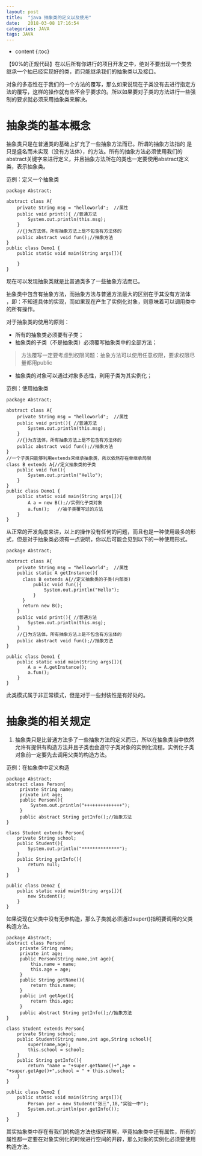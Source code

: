 ```yaml
---
layout: post
title:  "java 抽象类的定义以及使用"
date:   2018-03-08 17:16:54
categories: JAVA
tags: JAVA
---
```


* content
{:toc}

【90%的正规代码】在以后所有你进行的项目开发之中，绝对不要出现一个类去继承一个抽已经实现好的类，而只能继承我们的抽象类以及接口。

对象的多态性在于我们的一个方法的覆写，那么如果说现在子类没有去进行指定方法的覆写，这样的操作就有些不合乎要求的。所以如果要对子类的方法进行一些强制的要求就必须采用抽象类来解决。





# 抽象类的基本概念

抽象类只是在普通类的基础上扩充了一些抽象方法而已。所谓的抽象方法指的 是只是盛名而未实现（没有方法体），的方法。所有的抽象方法必须使用我们的abstract关键字来进行定义，并且抽象方法所在的类也一定要使用abstract定义类，表示抽象类。

范例：定义一个抽象类

```
package Abstract;

abstract class A{
    private String msg = "helloworld";  //属性
    public void print(){ //普通方法
        System.out.println(this.msg);
    }
    //{}为方法体，所有抽象方法上是不包含有方法体的
    public abstract void fun();//抽象方法
}
public class Demo1 {
    public static void main(String args[]){

    }
}
```   

现在可以发现抽象类就是比普通类多了一些抽象方法而已。

抽象类中包含有抽象方法，而抽象方法与普通方法最大的区别在于其没有方法体 ，即：不知道具体的实现，而如果现在产生了实例化对象，则意味着可以调用类中的所有操作。

对于抽象类的使用的原则：

- 所有的抽象类必须要有子类；
- 抽象类的子类（不是抽象类）必须覆写抽象类中的全部方法；

>方法覆写一定要考虑到权限问题：抽象方法可以使用任意权限，要求权限尽量都用public

- 抽象类的对象可以通过对象多态性，利用子类为其实例化；                                                                  


范例：使用抽象类

```
package Abstract;

abstract class A{
    private String msg = "helloworld";  //属性
    public void print(){ //普通方法
        System.out.println(this.msg);
    }
    //{}为方法体，所有抽象方法上是不包含有方法体的
    public abstract void fun();//抽象方法
}
//一个子类只能够利用extends来继承抽象类，所以依然存在单继承局限
class B extends A{//定义抽象类的子类
    public void fun(){
        System.out.println("Hello");
    }
}
public class Demo1 {
    public static void main(String args[]){
        A a = new B();//实例化子类对象
        a.fun();   //被子类覆写过的方法
    }
}
```

从正常的开发角度来讲，以上的操作没有任何的问题，而且也是一种使用最多的形式，但是对于抽象类必须有一点说明，你以后可能会见到以下的一种使用形式。

```
package Abstract;

abstract class A{
    private String msg = "helloworld";  //属性
    public static A getInstance(){
      class B extends A{//定义抽象类的子类(内部类)
          public void fun(){
              System.out.println("Hello");
          }
      }
      return new B();
    }
    public void print(){ //普通方法
        System.out.println(this.msg);
    }
    //{}为方法体，所有抽象方法上是不包含有方法体的
    public abstract void fun();//抽象方法
}

public class Demo1 {
    public static void main(String args[]){
        A a = A.getInstance();
        a.fun();   
    }
}
```

此类模式属于非正常模式，但是对于一些封装性是有好处的。

# 抽象类的相关规定

1. 抽象类只是比普通方法多了一些抽象方法的定义而已，所以在抽象类当中依然允许有提供有构造方法并且子类也会遵守子类对象的实例化流程。实例化子类对象前一定要先去调用父类的构造方法。

范例：在抽象类中定义构造

```
package Abstract;
abstract class Person{
     private String name;
     private int age;
     public Person(){
         System.out.println("++++++++++++++");
     }
     public abstract String getInfo();//抽象方法
}

class Student extends Person{
    private String school;
    public Student(){
        System.out.println("**************");
    }
    public String getInfo(){
        return null;
    }
}

public class Demo2 {
    public static void main(String args[]){
        new Student();
    }
}
```

如果说现在父类中没有无参构造，那么子类就必须通过super()指明要调用的父类构造方法。

```
package Abstract;
abstract class Person{
     private String name;
     private int age;
     public Person(String name,int age){
         this.name = name;
         this.age = age;
     }
     public String getName(){
         return this.name;
     }
     public int getAge(){
         return this.age;
     }
     public abstract String getInfo();//抽象方法
}

class Student extends Person{
    private String school;
    public Student(String name,int age,String school){
        super(name,age);
        this.school = school;
    }
    public String getInfo(){
        return "name = "+super.getName()+",age = "+super.getAge()+",school = " + this.school;
    }
}

public class Demo2 {
    public static void main(String args[]){
        Person per = new Student("张三",18,"实验一中");
        System.out.println(per.getInfo());
    }
}
```

其实抽象类中存在有我们的构造方法也很好理解，毕竟抽象类中还有属性，所有的属性都一定要在对象实例化的时候进行空间的开辟，那么对象的实例化必须要使用构造方法。
